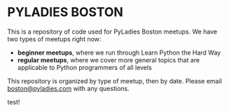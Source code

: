 PYLADIES BOSTON
===============

This is a repository of code used for PyLadies Boston meetups.
We have two types of meetups right now: 
* **beginner meetups**, where we run through Learn Python the Hard Way
* **regular meetups**, where we cover more general topics that are applicable to Python programmers of all levels

This repository is organized by type of meetup, then by date. Please email boston@pyladies.com with any questions.

test!